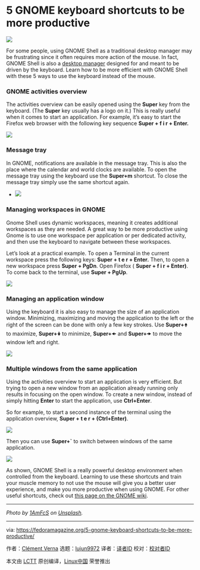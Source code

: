 [#]: collector: (lujun9972)
[#]: translator: (wxy)
[#]: reviewer: ( )
[#]: publisher: ( )
[#]: url: ( )
[#]: subject: (5 GNOME keyboard shortcuts to be more productive)
[#]: via: (https://fedoramagazine.org/5-gnome-keyboard-shortcuts-to-be-more-productive/)
[#]: author: (Clément Verna https://fedoramagazine.org/author/cverna/)

5 GNOME keyboard shortcuts to be more productive
======

![][1]

For some people, using GNOME Shell as a traditional desktop manager may be frustrating since it often requires more action of the mouse. In fact, GNOME Shell is also a [desktop manager][2] designed for and meant to be driven by the keyboard. Learn how to be more efficient with GNOME Shell with these 5 ways to use the keyboard instead of the mouse.

### GNOME activities overview

The activities overview can be easily opened using the **Super** key from the keyboard. (The **Super** key usually has a logo on it.) This is really useful when it comes to start an application. For example, it’s easy to start the Firefox web browser with the following key sequence **Super + f i r + Enter.**

![][3]

### Message tray

In GNOME, notifications are available in the message tray. This is also the place where the calendar and world clocks are available. To open the message tray using the keyboard use the **Super+m** shortcut. To close the message tray simply use the same shortcut again.

  * ![][4]



### Managing workspaces in GNOME

Gnome Shell uses dynamic workspaces, meaning it creates additional workspaces as they are needed. A great way to be more productive using Gnome is to use one workspace per application or per dedicated activity, and then use the keyboard to navigate between these workspaces.

Let’s look at a practical example. To open a Terminal in the current workspace press the following keys: **Super + t e r + Enter.** Then, to open a new workspace press **Super + PgDn**. Open Firefox ( **Super + f i r + Enter)**. To come back to the terminal, use **Super + PgUp**.

![][5]

### Managing an application window

Using the keyboard it is also easy to manage the size of an application window. Minimizing, maximizing and moving the application to the left or the right of the screen can be done with only a few key strokes. Use **Super+**🠝 to maximize, **Super+**🠟 to minimize, **Super+**🠜 and **Super+**🠞 to move the window left and right.

![][6]

### Multiple windows from the same application

Using the activities overview to start an application is very efficient. But trying to open a new window from an application already running only results in focusing on the open window. To create a new window, instead of simply hitting **Enter** to start the application, use **Ctrl+Enter**.

So for example, to start a second instance of the terminal using the application overview, **Super + t e r + (Ctrl+Enter)**.

![][7]

Then you can use **Super+`** to switch between windows of the same application.

![][8]

As shown, GNOME Shell is a really powerful desktop environment when controlled from the keyboard. Learning to use these shortcuts and train your muscle memory to not use the mouse will give you a better user experience, and make you more productive when using GNOME. For other useful shortcuts, check out [this page on the GNOME wiki][9].

* * *

_Photo by _[ _1AmFcS_][10]_ on _[_Unsplash_][11]_._

--------------------------------------------------------------------------------

via: https://fedoramagazine.org/5-gnome-keyboard-shortcuts-to-be-more-productive/

作者：[Clément Verna][a]
选题：[lujun9972][b]
译者：[译者ID](https://github.com/译者ID)
校对：[校对者ID](https://github.com/校对者ID)

本文由 [LCTT](https://github.com/LCTT/TranslateProject) 原创编译，[Linux中国](https://linux.cn/) 荣誉推出

[a]: https://fedoramagazine.org/author/cverna/
[b]: https://github.com/lujun9972
[1]: https://fedoramagazine.org/wp-content/uploads/2019/05/5-gnome-keycombos-816x345.jpg
[2]: https://fedoramagazine.org/gnome-3-32-released-coming-to-fedora-30/
[3]: https://fedoramagazine.org/wp-content/uploads/2019/05/Peek-2019-05-23-10-50.gif
[4]: https://fedoramagazine.org/wp-content/uploads/2019/05/Peek-2019-05-23-11-01.gif
[5]: https://fedoramagazine.org/wp-content/uploads/2019/05/Peek-2019-05-23-12-57.gif
[6]: https://fedoramagazine.org/wp-content/uploads/2019/05/Peek-2019-05-23-13-06.gif
[7]: https://fedoramagazine.org/wp-content/uploads/2019/05/Peek-2019-05-23-13-19.gif
[8]: https://fedoramagazine.org/wp-content/uploads/2019/05/Peek-2019-05-23-13-22.gif
[9]: https://wiki.gnome.org/Design/OS/KeyboardShortcuts
[10]: https://unsplash.com/photos/MuTWth_RnEs?utm_source=unsplash&utm_medium=referral&utm_content=creditCopyText
[11]: https://unsplash.com/search/photos/keyboard?utm_source=unsplash&utm_medium=referral&utm_content=creditCopyText
